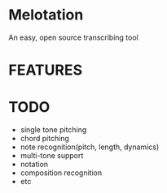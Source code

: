 # Melotation
An easy, open source transcribing tool

# FEATURES

# TODO
+ single tone pitching
+ chord pitching
+ note recognition(pitch, length, dynamics)
+ multi-tone support
+ notation
+ composition recognition
+ etc
